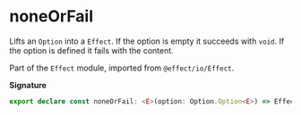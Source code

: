 # noneOrFail

Lifts an `Option` into a `Effect`. If the option is empty it succeeds with
`void`. If the option is defined it fails with the content.

Part of the `Effect` module, imported from `@effect/io/Effect`.

**Signature**

```ts
export declare const noneOrFail: <E>(option: Option.Option<E>) => Effect<never, E, void>
```
